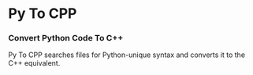 # Py To CPP
### Convert Python Code To C++

Py To CPP searches files for Python-unique syntax and converts it to the C++ equivalent.
